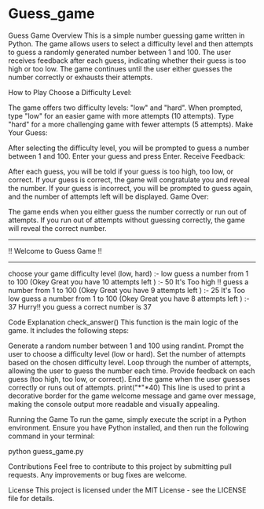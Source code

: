 # Guess_game
Guess Game
Overview
This is a simple number guessing game written in Python. The game allows users to select a difficulty level and then attempts to guess a randomly generated number between 1 and 100. The user receives feedback after each guess, indicating whether their guess is too high or too low. The game continues until the user either guesses the number correctly or exhausts their attempts.

How to Play
Choose a Difficulty Level:

The game offers two difficulty levels: "low" and "hard".
When prompted, type "low" for an easier game with more attempts (10 attempts).
Type "hard" for a more challenging game with fewer attempts (5 attempts).
Make Your Guess:

After selecting the difficulty level, you will be prompted to guess a number between 1 and 100.
Enter your guess and press Enter.
Receive Feedback:

After each guess, you will be told if your guess is too high, too low, or correct.
If your guess is correct, the game will congratulate you and reveal the number.
If your guess is incorrect, you will be prompted to guess again, and the number of attempts left will be displayed.
Game Over:

The game ends when you either guess the number correctly or run out of attempts.
If you run out of attempts without guessing correctly, the game will reveal the correct number.
****************************************
!! Welcome to Guess Game !!
****************************************
choose your game difficulty level (low, hard) :- low
guess a number from 1 to 100 (Okey Great you have 10 attempts left ) :- 50
It's Too high !!
guess a number from 1 to 100 (Okey Great you have 9 attempts left ) :- 25
It's Too low
guess a number from 1 to 100 (Okey Great you have 8 attempts left ) :- 37
Hurry!! you guess a correct number is 37

Code Explanation
check_answer()
This function is the main logic of the game. It includes the following steps:

Generate a random number between 1 and 100 using randint.
Prompt the user to choose a difficulty level (low or hard).
Set the number of attempts based on the chosen difficulty level.
Loop through the number of attempts, allowing the user to guess the number each time.
Provide feedback on each guess (too high, too low, or correct).
End the game when the user guesses correctly or runs out of attempts.
print("*"*40)
This line is used to print a decorative border for the game welcome message and game over message, making the console output more readable and visually appealing.

Running the Game
To run the game, simply execute the script in a Python environment. Ensure you have Python installed, and then run the following command in your terminal:

python guess_game.py

Contributions
Feel free to contribute to this project by submitting pull requests. Any improvements or bug fixes are welcome.

License
This project is licensed under the MIT License - see the LICENSE file for details.

